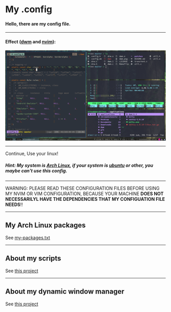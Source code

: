 # My .config

#### Hello, there are my config file.

---

#### Effect ([dwm](https://github.com/KiteAB/dwm) and [nvim](https://github.com/KiteAB/nvim)):

![](screenshots/1.png)

---

Continue, Use your linux!

##### Hint: My system is [Arch Linux](https://www.archlinux.org), if your system is [ubuntu](https://www.ubuntu.com) or other, you maybe can't use this config.

---

WARNING: PLEASE READ THESE CONFIGURATION FILES BEFORE USING MY NVIM OR VIM CONFIGURATION, BECAUSE YOUR MACHINE **DOES NOT NECESSARILYL HAVE THE DEPENDENCIES THAT MY CONFIGUATION FILE NEEDS**!!

---

## My Arch Linux packages

See [my-packages.txt](my-packages.txt)

---

## About my scripts

See [this project](https://github.com/KiteAB/scripts)

---

## About my dynamic window manager

See [this project](https://github.com/KiteAB/dwm)
